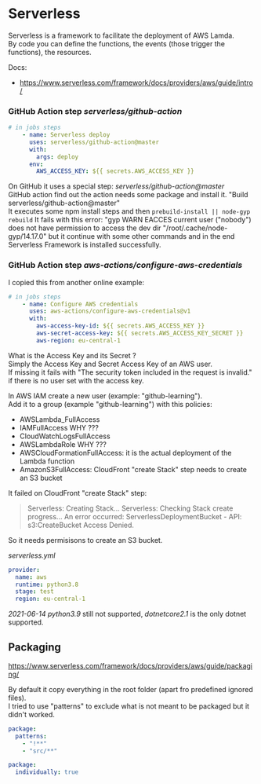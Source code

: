# Serverless

Serverless is a framework to facilitate the deployment of AWS Lamda.  
By code you can define the functions, the events (those trigger the functions), the resources.  

Docs:
- https://www.serverless.com/framework/docs/providers/aws/guide/intro/


### GitHub Action step _serverless/github-action_
```yaml
# in jobs steps
    - name: Serverless deploy
      uses: serverless/github-action@master
      with: 
        args: deploy
      env: 
        AWS_ACCESS_KEY: ${{ secrets.AWS_ACCESS_KEY }}
```

On GitHub it uses a special step: _serverless/github-action@master_  
GitHub action find out the action needs some package and install it. 
"Build serverless/github-action@master"   
It executes some npm install steps and then ``prebuild-install || node-gyp rebuild``
It fails with this error: "gyp WARN EACCES current user ("nobody") does not have permission to access the dev dir "/root/.cache/node-gyp/14.17.0" but it continue with some other commands and in the end Serverless Framework is installed successfully.  

### GitHub Action step _aws-actions/configure-aws-credentials_

I copied this from another online example:

```yaml
# in jobs steps
    - name: Configure AWS credentials
      uses: aws-actions/configure-aws-credentials@v1
      with: 
        aws-access-key-id: ${{ secrets.AWS_ACCESS_KEY }}
        aws-secret-access-key: ${{ secrets.AWS_ACCESS_KEY_SECRET }}
        aws-region: eu-central-1
```

What is the Access Key and its Secret ?  
Simply the Access Key and Secret Access Key of an AWS user.  
If missing it fails with "The security token included in the request is invalid." if there is no user set with the access key.  

In AWS IAM create a new user (example: "github-learning").  
Add it to a group (example "github-learning") with this policies:
- AWSLambda_FullAccess
- IAMFullAccess   WHY ???
- CloudWatchLogsFullAccess 
- AWSLambdaRole   WHY ???
- AWSCloudFormationFullAccess: it is the actual deployment of the Lambda function
- AmazonS3FullAccess: CloudFront "create Stack" step needs to create an S3 bucket

It failed on CloudFront "create Stack" step:
> Serverless: Creating Stack...
> Serverless: Checking Stack create progress...
> An error occurred: ServerlessDeploymentBucket - API: s3:CreateBucket Access Denied.

So it needs permisisons to create an S3 bucket.  

_serverless.yml_
```yaml
provider:
  name: aws
  runtime: python3.8 
  stage: test
  region: eu-central-1
```

_2021-06-14_
_python3.9_ still not supported, _dotnetcore2.1_ is the only dotnet supported.

## Packaging
https://www.serverless.com/framework/docs/providers/aws/guide/packaging/

By default it copy everything in the root folder (apart fro predefined ignored files).  
I tried to use "patterns" to exclude what is not meant to be packaged but it didn't worked.
```yaml
package:
  patterns:
    - "!**"
    - "src/**"
```

```yaml
package:
  individually: true
```